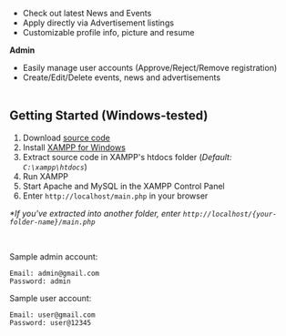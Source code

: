 - Check out latest News and Events
- Apply directly via Advertisement listings
- Customizable profile info, picture and resume

**Admin**
- Easily manage user accounts (Approve/Reject/Remove registration)
- Create/Edit/Delete events, news and advertisements
<br><br>

## Getting Started (Windows-tested)
1. Download [source code](https://github.com/yuvraj7738273242/DMCEAlumniPortal.github.io.git)
2. Install [XAMPP for Windows](https://www.apachefriends.org/download.html)
3. Extract source code in XAMPP's htdocs folder (_Default: `C:\xampp\htdocs`_)
4. Run XAMPP
5. Start Apache and MySQL in the XAMPP Control Panel
6. Enter `http://localhost/main.php` in your browser

_*If you've extracted into another folder, enter `http://localhost/{your-folder-name}/main.php`_

<br>

Sample admin account:
```
Email: admin@gmail.com
Password: admin
```

Sample user account:
```
Email: user@gmail.com
Password: user@12345
```
<br>
